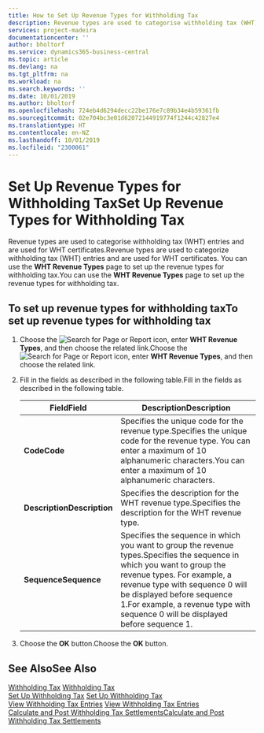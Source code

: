 ```yaml
---
title: How to Set Up Revenue Types for Withholding Tax
description: Revenue types are used to categorise withholding tax (WHT) entries and are used for WHT certificates.
services: project-madeira
documentationcenter: ''
author: bholtorf
ms.service: dynamics365-business-central
ms.topic: article
ms.devlang: na
ms.tgt_pltfrm: na
ms.workload: na
ms.search.keywords: ''
ms.date: 10/01/2019
ms.author: bholtorf
ms.openlocfilehash: 724eb4d6294decc22be176e7c89b34e4b59361fb
ms.sourcegitcommit: 02e704bc3e01d62072144919774f1244c42827e4
ms.translationtype: HT
ms.contentlocale: en-NZ
ms.lasthandoff: 10/01/2019
ms.locfileid: "2300061"
---
```

# <a name="set-up-revenue-types-for-withholding-tax"></a><span data-ttu-id="9e726-103">Set Up Revenue Types for Withholding Tax</span><span class="sxs-lookup"><span data-stu-id="9e726-103">Set Up Revenue Types for Withholding Tax</span></span>
<span data-ttu-id="9e726-104">Revenue types are used to categorise withholding tax (WHT) entries and are used for WHT certificates.</span><span class="sxs-lookup"><span data-stu-id="9e726-104">Revenue types are used to categorize withholding tax (WHT) entries and are used for WHT certificates.</span></span> <span data-ttu-id="9e726-105">You can use the **WHT Revenue Types** page to set up the revenue types for withholding tax.</span><span class="sxs-lookup"><span data-stu-id="9e726-105">You can use the **WHT Revenue Types** page to set up the revenue types for withholding tax.</span></span>  

## <a name="to-set-up-revenue-types-for-withholding-tax"></a><span data-ttu-id="9e726-106">To set up revenue types for withholding tax</span><span class="sxs-lookup"><span data-stu-id="9e726-106">To set up revenue types for withholding tax</span></span>  
1. <span data-ttu-id="9e726-107">Choose the ![Search for Page or Report](../../media/ui-search/search_small.png "Search for Page or Report icon") icon, enter **WHT Revenue Types**, and then choose the related link.</span><span class="sxs-lookup"><span data-stu-id="9e726-107">Choose the ![Search for Page or Report](../../media/ui-search/search_small.png "Search for Page or Report icon") icon, enter **WHT Revenue Types**, and then choose the related link.</span></span>  
2. <span data-ttu-id="9e726-108">Fill in the fields as described in the following table.</span><span class="sxs-lookup"><span data-stu-id="9e726-108">Fill in the fields as described in the following table.</span></span>  

    |<span data-ttu-id="9e726-109">Field</span><span class="sxs-lookup"><span data-stu-id="9e726-109">Field</span></span>|<span data-ttu-id="9e726-110">Description</span><span class="sxs-lookup"><span data-stu-id="9e726-110">Description</span></span>|  
    |---------------------------------|---------------------------------------|  
    |<span data-ttu-id="9e726-111">**Code**</span><span class="sxs-lookup"><span data-stu-id="9e726-111">**Code**</span></span>|<span data-ttu-id="9e726-112">Specifies the unique code for the revenue type.</span><span class="sxs-lookup"><span data-stu-id="9e726-112">Specifies the unique code for the revenue type.</span></span> <span data-ttu-id="9e726-113">You can enter a maximum of 10 alphanumeric characters.</span><span class="sxs-lookup"><span data-stu-id="9e726-113">You can enter a maximum of 10 alphanumeric characters.</span></span>|  
    |<span data-ttu-id="9e726-114">**Description**</span><span class="sxs-lookup"><span data-stu-id="9e726-114">**Description**</span></span>|<span data-ttu-id="9e726-115">Specifies the description for the WHT revenue type.</span><span class="sxs-lookup"><span data-stu-id="9e726-115">Specifies the description for the WHT revenue type.</span></span>|  
    |<span data-ttu-id="9e726-116">**Sequence**</span><span class="sxs-lookup"><span data-stu-id="9e726-116">**Sequence**</span></span>|<span data-ttu-id="9e726-117">Specifies the sequence in which you want to group the revenue types.</span><span class="sxs-lookup"><span data-stu-id="9e726-117">Specifies the sequence in which you want to group the revenue types.</span></span> <span data-ttu-id="9e726-118">For example, a revenue type with sequence 0 will be displayed before sequence 1.</span><span class="sxs-lookup"><span data-stu-id="9e726-118">For example, a revenue type with sequence 0 will be displayed before sequence 1.</span></span>|  

3. <span data-ttu-id="9e726-119">Choose the **OK** button.</span><span class="sxs-lookup"><span data-stu-id="9e726-119">Choose the **OK** button.</span></span>  

## <a name="see-also"></a><span data-ttu-id="9e726-120">See Also</span><span class="sxs-lookup"><span data-stu-id="9e726-120">See Also</span></span>  
<span data-ttu-id="9e726-121">[Withholding Tax](withholding-tax.md) </span><span class="sxs-lookup"><span data-stu-id="9e726-121">[Withholding Tax](withholding-tax.md) </span></span>  
<span data-ttu-id="9e726-122">[Set Up Withholding Tax](how-to-set-up-withholding-tax.md) </span><span class="sxs-lookup"><span data-stu-id="9e726-122">[Set Up Withholding Tax](how-to-set-up-withholding-tax.md) </span></span>  
<span data-ttu-id="9e726-123">[View Withholding Tax Entries](how-to-view-withholding-tax-entries.md) </span><span class="sxs-lookup"><span data-stu-id="9e726-123">[View Withholding Tax Entries](how-to-view-withholding-tax-entries.md) </span></span>  
[<span data-ttu-id="9e726-124">Calculate and Post Withholding Tax Settlements</span><span class="sxs-lookup"><span data-stu-id="9e726-124">Calculate and Post Withholding Tax Settlements</span></span>](how-to-calculate-and-post-withholding-tax-settlements.md)
